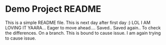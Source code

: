 # Demo Project README

This is a simple README file.
This is next day after first day :) LOL
I AM LOVING IT YAARA...
Eager to move ahead....
Saved..
Saved again..
To check the differences.
On a branch.
This is bound to cause issue.
I am again trying to cause issue.